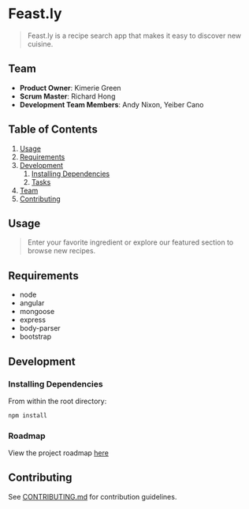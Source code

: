 # Feast.ly

> Feast.ly is a recipe search app that makes it easy to discover new cuisine.

## Team

  - __Product Owner__: Kimerie Green
  - __Scrum Master__: Richard Hong 
  - __Development Team Members__: Andy Nixon, Yeiber Cano

## Table of Contents

1. [Usage](#Usage)
1. [Requirements](#requirements)
1. [Development](#development)
    1. [Installing Dependencies](#installing-dependencies)
    1. [Tasks](#tasks)
1. [Team](#team)
1. [Contributing](#contributing)

## Usage

> Enter your favorite ingredient or explore our featured section to browse new recipes.

## Requirements

- node
- angular
- mongoose
- express
- body-parser
- bootstrap

## Development

### Installing Dependencies

From within the root directory:

```sh
npm install
```

### Roadmap

View the project roadmap [here](https://github.com/IndigoZone/Feast.ly)


## Contributing

See [CONTRIBUTING.md](_CONTRIBUTING.md) for contribution guidelines.
